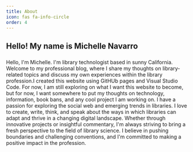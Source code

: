 ```yaml
---
title: About
icon: fas fa-info-circle
order: 4
---
```

## Hello! My name is Michelle Navarro
### 

Hello, I'm Michelle. I'm library technologist based in sunny California. Welcome to my professional blog, where I share my thoughts on library-related topics and discuss my own experiences within the library profession.I created this website using GitHUb pages and Visual Studio Code. For now, I am still exploring on what I want this website to become, but for now, I want somewhere to put my thoughts on technology, information, book bans, and any cool project I am working on.  I have a passion for exploring the social web and emerging trends in libraries. I love to create, write, think, and speak about the ways in which libraries can adapt and thrive in a changing digital landscape. Whether through innovative projects or insightful commentary, I'm always striving to bring a fresh perspective to the field of library science. I believe in pushing boundaries and challenging conventions, and I'm committed to making a positive impact in the profession.